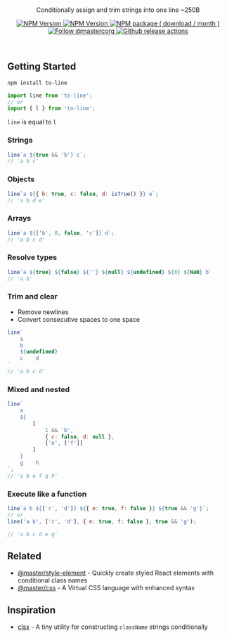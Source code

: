 <br>
<div align="center">

<p align="center">Conditionally assign and trim strings into one line ~250B</p>

<p align="center">
    <a aria-label="overview" href="https://github.com/1aron/utils">
        <picture>
            <source media="(prefers-color-scheme: dark)" srcset="https://img.shields.io/badge/%E2%AC%85%20back-%20?color=212022&style=for-the-badge">
            <source media="(prefers-color-scheme: light)" srcset="https://img.shields.io/badge/%E2%AC%85%20back-%20?color=f6f7f8&style=for-the-badge">
            <img alt="NPM Version" src="https://img.shields.io/badge/%E2%AC%85%20back-%20?color=f6f7f8&style=for-the-badge">
        </picture>
    </a>
    <a aria-label="GitHub release (latest by date including pre-releases)" href="https://github.com/1aron/utils/releases">
        <picture>
            <source media="(prefers-color-scheme: dark)" srcset="https://img.shields.io/github/v/release/1aron/utils?include_prereleases&color=212022&label=&style=for-the-badge&logo=github&logoColor=fff">
            <source media="(prefers-color-scheme: light)" srcset="https://img.shields.io/github/v/release/1aron/utils?include_prereleases&color=f6f7f8&label=&style=for-the-badge&logo=github&logoColor=%23000">
            <img alt="NPM Version" src="https://img.shields.io/github/v/release/1aron/utils?include_prereleases&color=f6f7f8&label=&style=for-the-badge&logo=github">
        </picture>
    </a>
    <a aria-label="NPM Package" href="https://www.npmjs.com/package/to-line">
        <picture>
            <source media="(prefers-color-scheme: dark)" srcset="https://img.shields.io/npm/dm/to-line?color=212022&label=%20&logo=npm&style=for-the-badge">
            <source media="(prefers-color-scheme: light)" srcset="https://img.shields.io/npm/dm/to-line?color=f6f7f8&label=%20&logo=npm&style=for-the-badge">
            <img alt="NPM package ( download / month )" src="https://img.shields.io/npm/dm/to-line?color=f6f7f8&label=%20&logo=npm&style=for-the-badge">
        </picture>
    </a>
    <a aria-label="Follow @aron1tw" href="https://twitter.com/aron1tw">
        <picture>
            <source media="(prefers-color-scheme: dark)" srcset="https://img.shields.io/static/v1?label=%20&message=twitter&color=212022&logo=twitter&style=for-the-badge">
            <source media="(prefers-color-scheme: light)" srcset="https://img.shields.io/static/v1?label=%20&message=twitter&color=f6f7f8&logo=twitter&style=for-the-badge">
            <img alt="Follow @mastercorg" src="https://img.shields.io/static/v1?label=%20&message=twitter&color=f6f7f8&logo=twitter&style=for-the-badge">
        </picture>
    </a>
    <a aria-label="Github Actions" href="https://github.com/1aron/utils/actions/workflows/release.yml">
        <picture>
            <source media="(prefers-color-scheme: dark)" srcset="https://img.shields.io/github/actions/workflow/status/1aron/utils/release.yml?branch=main&label=%20&message=twitter&color=212022&logo=githubactions&style=for-the-badge">
            <source media="(prefers-color-scheme: light)" srcset="https://img.shields.io/github/actions/workflow/status/1aron/utils/release.yml?branch=main&label=%20&message=twitter&color=f6f7f8&logo=githubactions&style=for-the-badge&logoColor=%23000">
            <img alt="Github release actions" src="https://img.shields.io/github/actions/workflow/status/1aron/utils/release.yml?branch=main&label=%20&message=twitter&color=f6f7f8&logo=githubactions&style=for-the-badge&logoColor=%23000">
        </picture>
    </a>
</p>

</div>

<br>

## Getting Started
```sh
npm install to-line
```

```js
import line from 'to-line';
// or
import { l } from 'to-line';
```
`line` is equal to `l`

### Strings
```js
line`a ${true && 'b'} c`;
// 'a b c'
```

### Objects
```js
line`a ${{ b: true, c: false, d: isTrue() }} e`;
// 'a b d e'
```

### Arrays
```js
line`a ${['b', 0, false, 'c']} d`;
// 'a b c d'
```

### Resolve types
```js
line`a ${true} ${false} ${''} ${null} ${undefined} ${0} ${NaN} b`
// 'a b'
```

### Trim and clear
- Remove newlines
- Convert consecutive spaces to one space
```js
line`
    a
    b
    ${undefined}
    c    d
`
// 'a b c d'
```

### Mixed and nested
```js
line`
    a
    ${
        [
            1 && 'b',
            { c: false, d: null },
            ['e', ['f']]
        ]
    }
    g    h
`;
// 'a b e f g h'
```

### Execute like a function
```js
line`a b ${['c', 'd']} ${{ e: true, f: false }} ${true && 'g'}`;
// or
line('a b', ['c', 'd'], { e: true, f: false }, true && 'g');

// 'a b c d e g'
```

## Related
- [@master/style-element](https://github.com/master-co/style-element) - Quickly create styled React elements with conditional class names
- [@master/css](https://github.com/master-co/css) - A Virtual CSS language with enhanced syntax

## Inspiration
- [clsx](https://github.com/lukeed/clsx) - A tiny utility for constructing `className` strings conditionally